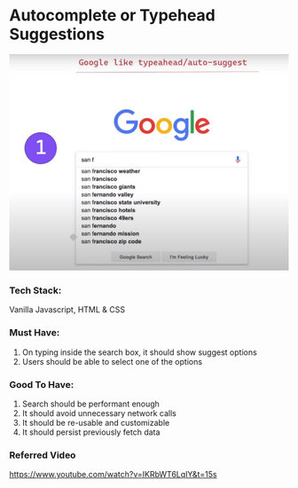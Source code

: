 # Autocomplete or Typehead Suggestions

![img.png](img.png)

### Tech Stack:
Vanilla Javascript, HTML & CSS

### Must Have:

1. On typing inside the search box, it should show suggest options
2. Users should be able to select one of the options

### Good To Have:

1. Search should be performant enough
2. It should avoid unnecessary network calls
3. It should be re-usable and customizable
4. It should persist previously fetch data

### Referred Video
https://www.youtube.com/watch?v=IKRbWT6LqIY&t=15s
